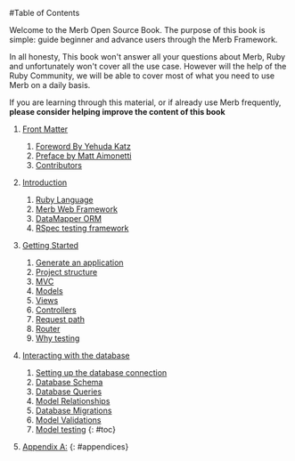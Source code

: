 #Table of Contents


<div id="intro">
	<p>Welcome to the Merb Open Source Book. The purpose of this book is simple: guide beginner and advance users through the Merb Framework.</p>
	<p>In all honesty, This book won't answer all your questions about Merb, Ruby and unfortunately won't cover all the use case. However will the help of the Ruby Community, we will be able to cover most of what you need to use Merb on a daily basis.</p>
	<p>If you are learning through this material, or if already use Merb frequently, <strong>please consider helping improve the content of this book</strong></p>
</div>

1. [Front Matter](/front-matter)
	1. [Foreword By Yehuda Katz](/front-matter/foreword)
	2. [Preface by Matt Aimonetti](/front-matter/preface)
	3. [Contributors](/front-matter/contributors)
2. [Introduction](/introduction)
	1. [Ruby Language](/introduction/ruby)
	2. [Merb Web Framework](/introduction/merb)
	3. [DataMapper ORM](/introduction/datamapper)
	4. [RSpec testing framework](/introduction/rspec)
3. [Getting Started](/getting-started)
	1. [Generate an application](/getting-started/generate-app)
	1. [Project structure](/getting-started/project-structure)
	1. [MVC](/getting-started/mvc)
	1. [Models](/getting-started/models)
	1. [Views](/getting-started/views)
	1. [Controllers](/getting-started/controllers)
	1. [Request path](/getting-started/request-path)
	1. [Router](/getting-started/router)
	1. [Why testing](/getting-started/testing)
4. [Interacting with the database](/orm/datamapper)
	1. [Setting up the database connection](/orm/datamapper/setting-up)
	1. [Database Schema](/orm/datamapper/schema)
	1. [Database Queries](/orm/datamapper/queries)
	1. [Model Relationships](/orm/datamapper/relationships)
	1. [Database Migrations](/orm/datamapper/migrations)
	1. [Model Validations](/orm/datamapper/validations)
	1. [Model testing](/orm/datamapper/testing)
{: #toc}

1. [Appendix A:](/appendix/a)
{: #appendices}
